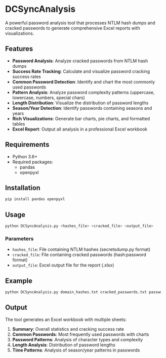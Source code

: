 # DCSyncAnalysis

A powerful password analysis tool that processes NTLM hash dumps and cracked passwords to generate comprehensive Excel reports with visualizations.

## Features

- **Password Analysis**: Analyze cracked passwords from NTLM hash dumps
- **Success Rate Tracking**: Calculate and visualize password cracking success rates
- **Common Password Detection**: Identify and chart the most commonly used passwords
- **Pattern Analysis**: Analyze password complexity patterns (uppercase, lowercase, numbers, special chars)
- **Length Distribution**: Visualize the distribution of password lengths
- **Season/Year Detection**: Identify passwords containing seasons and years
- **Rich Visualizations**: Generate bar charts, pie charts, and formatted tables
- **Excel Report**: Output all analysis in a professional Excel workbook

## Requirements

- Python 3.6+
- Required packages:
  - pandas
  - openpyxl

## Installation

```bash
pip install pandas openpyxl
```

## Usage

```bash
python DCSyncAnalysis.py <hashes_file> <cracked_file> <output_file>
```

### Parameters

- `hashes_file`: File containing NTLM hashes (secretsdump.py format)
- `cracked_file`: File containing cracked passwords (hash:password format)
- `output_file`: Excel output file for the report (.xlsx)

## Example

```bash
python DCSyncAnalysis.py domain_hashes.txt cracked_passwords.txt password_analysis.xlsx
```

## Output

The tool generates an Excel workbook with multiple sheets:

1. **Summary**: Overall statistics and cracking success rate
2. **Common Passwords**: Most frequently used passwords with charts
3. **Password Patterns**: Analysis of character types and complexity
4. **Length Analysis**: Distribution of password lengths
5. **Time Patterns**: Analysis of season/year patterns in passwords
